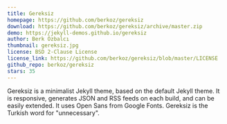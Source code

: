 ```yaml
---
title: Gereksiz
homepage: https://github.com/berkoz/gereksiz
download: https://github.com/berkoz/gereksiz/archive/master.zip
demo: https://jekyll-demos.github.io/gereksiz
author: Berk Özbalcı
thumbnail: gereksiz.jpg
license: BSD 2-Clause License
license_link: https://github.com/berkoz/gereksiz/blob/master/LICENSE
github_repo: berkoz/gereksiz
stars: 35
---
```


Gereksiz is a minimalist Jekyll theme, based on the default Jekyll
theme. It is responsive, generates JSON and RSS feeds on each build,
and can be easily extended. It uses Open Sans from Google Fonts.
Gereksiz is the Turkish word for "unnecessary".
